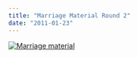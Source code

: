 ```yaml
---
title: "Marriage Material Round 2"
date: "2011-01-23"
---
```


[![](http://nickfoden.files.wordpress.com/2011/01/marriage-material.jpg "Marriage material")](http://nickfoden.files.wordpress.com/2011/01/marriage-material.jpg)
